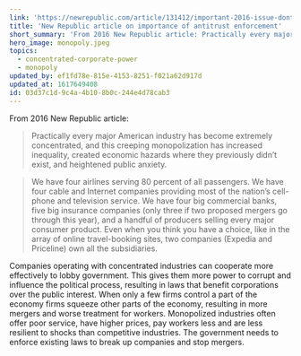 ```yaml
---
link: 'https://newrepublic.com/article/131412/important-2016-issue-dont-know'
title: 'New Republic article on importance of antitrust enforcement'
short_summary: 'From 2016 New Republic article: Practically every major American industry has become extremely concentrated, and this creeping monopolization has increased inequality, created economic hazards where they previously didn’t exist, and heightened public anxiety.'
hero_image: monopoly.jpeg
topics:
  - concentrated-corporate-power
  - monopoly
updated_by: ef1fd78e-815e-4153-8251-f021a62d917d
updated_at: 1617649408
id: 03d37c1d-9c4a-4b10-8b0c-244e4d78cab3
---
```

From 2016 New Republic article:

> Practically every major American industry has become extremely concentrated, and this creeping monopolization has increased inequality, created economic hazards where they previously didn’t exist, and heightened public anxiety. 

> We have four airlines serving 80 percent of all passengers. We have four cable and Internet companies providing most of the nation’s cell-phone and television service. We have four big commercial banks, five big insurance companies (only three if two proposed mergers go through this year), and a handful of producers selling every major consumer product. Even when you think you have a choice, like in the array of online travel-booking sites, two companies (Expedia and Priceline) own all the subsidiaries.

Companies operating with concentrated industries can cooperate more effectively to lobby government. This gives them more power to corrupt and influence the political process, resulting in laws that benefit corporations over the public interest. When only a few firms control a part of the economy firms squeeze other parts of the economy, resulting in more mergers and worse treatment for workers. Monopolized industries often offer poor service, have higher prices, pay workers less and are less resilient to shocks than competitive industries. The government needs to enforce existing laws to break up companies and stop mergers.